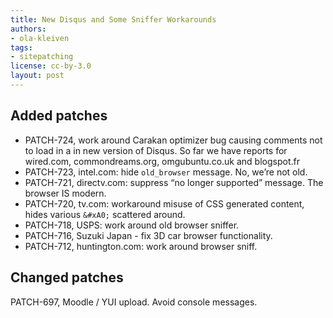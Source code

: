 ```yaml
---
title: New Disqus and Some Sniffer Workarounds
authors:
- ola-kleiven
tags:
- sitepatching
license: cc-by-3.0
layout: post
---
```


## Added patches

- PATCH-724, work around Carakan optimizer bug causing comments not to load in a in new version of Disqus. So far we have reports for wired.com, commondreams.org, omgubuntu.co.uk and blogspot.fr
- PATCH-723, intel.com: hide `old_browser` message. No, we’re not old.
- PATCH-721, directv.com: suppress “no longer supported” message. The browser IS modern.
- PATCH-720, tv.com: workaround misuse of CSS generated content, hides various `&#xA0;` scattered around.
- PATCH-718, USPS: work around old browser sniffer.
- PATCH-716, Suzuki Japan - fix 3D car browser functionality.
- PATCH-712, huntington.com: work around browser sniff.

## Changed patches

PATCH-697, Moodle / YUI upload. Avoid console messages.
